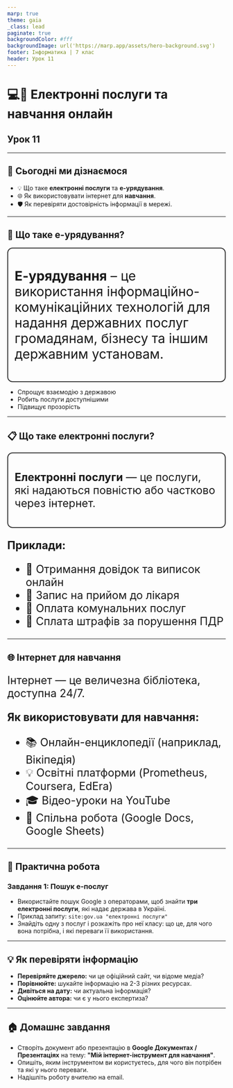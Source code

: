 ```yaml
---
marp: true
theme: gaia
_class: lead
paginate: true
backgroundColor: #fff
backgroundImage: url('https://marp.app/assets/hero-background.svg')
footer: Інформатика | 7 клас
header: Урок 11
---
```


<style>

.grid-container {
  display: grid;
  grid-template-columns: 50% 50%;
  align-items: start;
}
.text-left {
  text-align: left;
  padding: 5px;
}
.image-center {
  max-width: 100%; /* Ensures the image scales within its space */
  height: auto;
  text-align: center;
  display: flex;
  align-items: center;
  justify-content: center;
}

.text-large {
  font-size: 40px;
}

.text-medium {
  font-size: 30px;
}

.text-medium-small {
  font-size: 25px;
}

.text-small {
  font-size: 18px;
}

.text-tiny {
  font-size: 14px;
}

.card {
  border: 2px solid #333;
  border-radius: 12px;
  padding: 15px;
}

</style>

# 💻📜 Електронні послуги та навчання онлайн

## Урок **11**

---

## 🎯 Сьогодні ми дізнаємося

- 💡 Що таке **електронні послуги** та **е-урядування**.
- 🌐 Як використовувати інтернет для **навчання**.
- 🛡️ Як перевіряти достовірність інформації в мережі.

---

## 🧐 Що таке е-урядування?

<div class="card text-medium">

**Е-урядування** – це використання інформаційно-комунікаційних технологій для надання державних послуг громадянам, бізнесу та іншим державним установам.

</div>

- Спрощує взаємодію з державою
- Робить послуги доступнішими
- Підвищує прозорість

---

## 📋 Що таке електронні послуги?

<section class="text-medium-small">

  <div class="card">

**Електронні послуги** — це послуги, які надаються повністю або частково через інтернет.

</div>

**Приклади:**

- 📝 Отримання довідок та виписок онлайн
- 🏥 Запис на прийом до лікаря
- 🧾 Оплата комунальних послуг
- 🚗 Сплата штрафів за порушення ПДР

</section>

---

## 🌐 Інтернет для навчання

<section class="text-medium-small">

Інтернет — це величезна бібліотека, доступна 24/7.

**Як використовувати для навчання:**

- 📚 Онлайн-енциклопедії (наприклад, Вікіпедія)
- 💡 Освітні платформи (Prometheus, Coursera, EdEra)
- 🎓 Відео-уроки на YouTube
- 🤝 Спільна робота (Google Docs, Google Sheets)

</section>

---

## 📝 Практична робота

### Завдання 1: Пошук е-послуг

- Використайте пошук Google з операторами, щоб знайти **три електронні послуги**, які надає держава в Україні.
- Приклад запиту: `site:gov.ua "електронні послуги"`
- Знайдіть одну з послуг і розкажіть про неї класу: що це, для чого вона потрібна, і які переваги її використання.

---

## 💡 Як перевіряти інформацію

- **Перевіряйте джерело:** чи це офіційний сайт, чи відоме медіа?
- **Порівнюйте:** шукайте інформацію на 2-3 різних ресурсах.
- **Дивіться на дату:** чи актуальна інформація?
- **Оцінюйте автора:** чи є у нього експертиза?

---

## 🏠 Домашнє завдання

- Створіть документ або презентацію в **Google Документах / Презентаціях** на тему: **"Мій інтернет-інструмент для навчання"**.
- Опишіть, яким інструментом ви користуєтесь, для чого він потрібен та які у нього переваги.
- Надішліть роботу вчителю на email.

